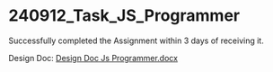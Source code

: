 # 240912_Task_JS_Programmer

Successfully completed the Assignment within 3 days of receiving it.

Design Doc: 
[Design Doc Js Programmer.docx](https://github.com/user-attachments/files/17234895/Design.Doc.Js.Programmer.docx)
